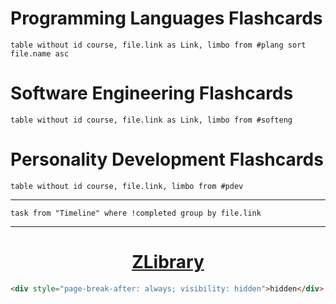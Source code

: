 # Programming Languages Flashcards
```dataview
table without id course, file.link as Link, limbo from #plang sort file.name asc
```

# Software Engineering Flashcards
```dataview
table without id course, file.link as Link, limbo from #softeng 
```

# Personality Development Flashcards
```dataview
table without id course, file.link, limbo from #pdev 
```

---
```dataview
task from "Timeline" where !completed group by file.link
```

---

<h1 style="text-align: center;"><a href='https://zlibrary-ph.se'>ZLibrary</a></h1>

```html
<div style="page-break-after: always; visibility: hidden">hidden</div>
```

